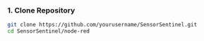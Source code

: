 ### 1. Clone Repository
```zsh  
git clone https://github.com/yourusername/SensorSentinel.git  
cd SensorSentinel/node-red  
